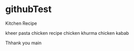 # githubTest
Kitchen Recipe

kheer
pasta
chicken recipe
chicken khurma
chicken kabab 





Thhank you main
